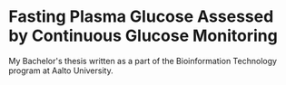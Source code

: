 # Fasting Plasma Glucose Assessed by Continuous Glucose Monitoring
My Bachelor's thesis written as a part of the Bioinformation Technology program at Aalto University.   
